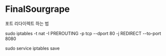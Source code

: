 # FinalSourgrape

포트 리다이렉트 하는 법

sudo iptables -t nat -I PREROUTING -p tcp --dport 80 -j REDIRECT --to-port 8080

sudo service iptables save
